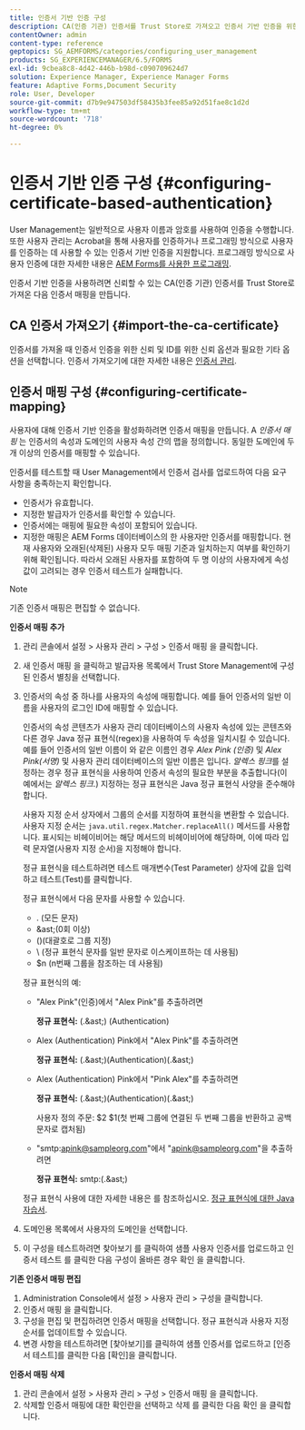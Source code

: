 ```yaml
---
title: 인증서 기반 인증 구성
description: CA(인증 기관) 인증서를 Trust Store로 가져오고 인증서 기반 인증을 위한 인증서 매핑을 만듭니다.
contentOwner: admin
content-type: reference
geptopics: SG_AEMFORMS/categories/configuring_user_management
products: SG_EXPERIENCEMANAGER/6.5/FORMS
exl-id: 9cbea8c8-4d42-446b-b98d-c090709624d7
solution: Experience Manager, Experience Manager Forms
feature: Adaptive Forms,Document Security
role: User, Developer
source-git-commit: d7b9e947503df58435b3fee85a92d51fae8c1d2d
workflow-type: tm+mt
source-wordcount: '718'
ht-degree: 0%

---
```


# 인증서 기반 인증 구성 {#configuring-certificate-based-authentication}

User Management는 일반적으로 사용자 이름과 암호를 사용하여 인증을 수행합니다. 또한 사용자 관리는 Acrobat을 통해 사용자를 인증하거나 프로그래밍 방식으로 사용자를 인증하는 데 사용할 수 있는 인증서 기반 인증을 지원합니다. 프로그래밍 방식으로 사용자 인증에 대한 자세한 내용은 [AEM Forms를 사용한 프로그래밍](https://www.adobe.com/go/learn_aemforms_programming_63).

인증서 기반 인증을 사용하려면 신뢰할 수 있는 CA(인증 기관) 인증서를 Trust Store로 가져온 다음 인증서 매핑을 만듭니다.

## CA 인증서 가져오기 {#import-the-ca-certificate}

인증서를 가져올 때 인증서 인증을 위한 신뢰 및 ID를 위한 신뢰 옵션과 필요한 기타 옵션을 선택합니다. 인증서 가져오기에 대한 자세한 내용은 [인증서 관리](/help/forms/using/admin-help/certificates.md#managing-certificates).

## 인증서 매핑 구성 {#configuring-certificate-mapping}

사용자에 대해 인증서 기반 인증을 활성화하려면 인증서 매핑을 만듭니다. A *인증서 매핑* 는 인증서의 속성과 도메인의 사용자 속성 간의 맵을 정의합니다. 동일한 도메인에 두 개 이상의 인증서를 매핑할 수 있습니다.

인증서를 테스트할 때 User Management에서 인증서 검사를 업로드하여 다음 요구 사항을 충족하는지 확인합니다.

* 인증서가 유효합니다.
* 지정한 발급자가 인증서를 확인할 수 있습니다.
* 인증서에는 매핑에 필요한 속성이 포함되어 있습니다.
* 지정한 매핑은 AEM Forms 데이터베이스의 한 사용자만 인증서를 매핑합니다. 현재 사용자와 오래된(삭제된) 사용자 모두 매핑 기준과 일치하는지 여부를 확인하기 위해 확인됩니다. 따라서 오래된 사용자를 포함하여 두 명 이상의 사용자에게 속성 값이 고려되는 경우 인증서 테스트가 실패합니다.

>[!NOTE]
>
>기존 인증서 매핑은 편집할 수 없습니다.

**인증서 매핑 추가**

1. 관리 콘솔에서 설정 > 사용자 관리 > 구성 > 인증서 매핑 을 클릭합니다.
1. 새 인증서 매핑 을 클릭하고 발급자용 목록에서 Trust Store Management에 구성된 인증서 별칭을 선택합니다.
1. 인증서의 속성 중 하나를 사용자의 속성에 매핑합니다. 예를 들어 인증서의 일반 이름을 사용자의 로그인 ID에 매핑할 수 있습니다.

   인증서의 속성 콘텐츠가 사용자 관리 데이터베이스의 사용자 속성에 있는 콘텐츠와 다른 경우 Java 정규 표현식(regex)을 사용하여 두 속성을 일치시킬 수 있습니다. 예를 들어 인증서의 일반 이름이 와 같은 이름인 경우 *Alex Pink (인증)* 및 *Alex Pink(서명)* 및 사용자 관리 데이터베이스의 일반 이름은 입니다. *알렉스 핑크*&#x200B;를 설정하는 경우 정규 표현식을 사용하여 인증서 속성의 필요한 부분을 추출합니다(이 예에서는 *알렉스 핑크*.) 지정하는 정규 표현식은 Java 정규 표현식 사양을 준수해야 합니다.

   사용자 지정 순서 상자에서 그룹의 순서를 지정하여 표현식을 변환할 수 있습니다. 사용자 지정 순서는 `java.util.regex.Matcher.replaceAll()` 메서드를 사용합니다. 표시되는 비헤이비어는 해당 메서드의 비헤이비어에 해당하며, 이에 따라 입력 문자열(사용자 지정 순서)을 지정해야 합니다.

   정규 표현식을 테스트하려면 테스트 매개변수(Test Parameter) 상자에 값을 입력하고 테스트(Test)를 클릭합니다.

   정규 표현식에서 다음 문자를 사용할 수 있습니다.

   * . (모든 문자)
   * &amp;ast;(0회 이상)
   * ()(대괄호로 그룹 지정)
   * \ (정규 표현식 문자를 일반 문자로 이스케이프하는 데 사용됨)
   * $n (n번째 그룹을 참조하는 데 사용됨)

   정규 표현식의 예:

   * &quot;Alex Pink&quot;(인증)에서 &quot;Alex Pink&quot;를 추출하려면

     **정규 표현식:** (.&amp;ast;) \(Authentication\)

   * Alex (Authentication) Pink에서 &quot;Alex Pink&quot;를 추출하려면

     **정규 표현식:** (.&amp;ast;)\(Authentication\)(.&amp;ast;)

   * Alex (Authentication) Pink에서 &quot;Pink Alex&quot;를 추출하려면

     **정규 표현식:** (.&amp;ast;)\(Authentication\)(.&amp;ast;)

     사용자 정의 주문: $2 $1(첫 번째 그룹에 연결된 두 번째 그룹을 반환하고 공백 문자로 캡처됨)

   * &quot;smtp:apink@sampleorg.com&quot;에서 &quot;apink@sampleorg.com&quot;을 추출하려면

     **정규 표현식:** smtp:(.&amp;ast;)

   정규 표현식 사용에 대한 자세한 내용은 를 참조하십시오. [정규 표현식에 대한 Java 자습서](https://java.sun.com/docs/books/tutorial/essential/regex/).

1. 도메인용 목록에서 사용자의 도메인을 선택합니다.
1. 이 구성을 테스트하려면 찾아보기 를 클릭하여 샘플 사용자 인증서를 업로드하고 인증서 테스트 를 클릭한 다음 구성이 올바른 경우 확인 을 클릭합니다.

**기존 인증서 매핑 편집**

1. Administration Console에서 설정 > 사용자 관리 > 구성을 클릭합니다.
1. 인증서 매핑 을 클릭합니다.
1. 구성을 편집 및 편집하려면 인증서 매핑을 선택합니다. 정규 표현식과 사용자 지정 순서를 업데이트할 수 있습니다.
1. 변경 사항을 테스트하려면 [찾아보기]를 클릭하여 샘플 인증서를 업로드하고 [인증서 테스트]를 클릭한 다음 [확인]을 클릭합니다.

**인증서 매핑 삭제**

1. 관리 콘솔에서 설정 > 사용자 관리 > 구성 > 인증서 매핑 을 클릭합니다.
1. 삭제할 인증서 매핑에 대한 확인란을 선택하고 삭제 를 클릭한 다음 확인 을 클릭합니다.
